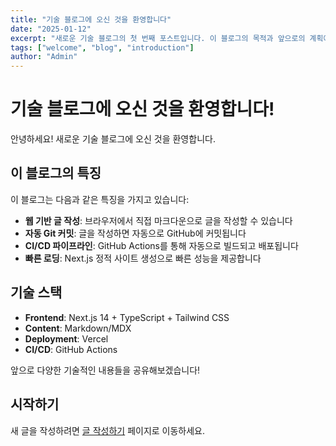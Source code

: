 ```yaml
---
title: "기술 블로그에 오신 것을 환영합니다"
date: "2025-01-12"
excerpt: "새로운 기술 블로그의 첫 번째 포스트입니다. 이 블로그의 목적과 앞으로의 계획에 대해 소개합니다."
tags: ["welcome", "blog", "introduction"]
author: "Admin"
---
```


# 기술 블로그에 오신 것을 환영합니다!

안녕하세요! 새로운 기술 블로그에 오신 것을 환영합니다.

## 이 블로그의 특징

이 블로그는 다음과 같은 특징을 가지고 있습니다:

- **웹 기반 글 작성**: 브라우저에서 직접 마크다운으로 글을 작성할 수 있습니다
- **자동 Git 커밋**: 글을 작성하면 자동으로 GitHub에 커밋됩니다
- **CI/CD 파이프라인**: GitHub Actions를 통해 자동으로 빌드되고 배포됩니다
- **빠른 로딩**: Next.js 정적 사이트 생성으로 빠른 성능을 제공합니다

## 기술 스택

- **Frontend**: Next.js 14 + TypeScript + Tailwind CSS
- **Content**: Markdown/MDX
- **Deployment**: Vercel
- **CI/CD**: GitHub Actions

앞으로 다양한 기술적인 내용들을 공유해보겠습니다!

## 시작하기

새 글을 작성하려면 [글 작성하기](/editor) 페이지로 이동하세요.